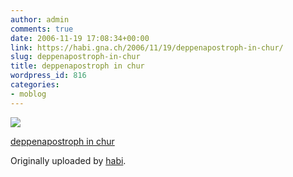 ```yaml
---
author: admin
comments: true
date: 2006-11-19 17:08:34+00:00
link: https://habi.gna.ch/2006/11/19/deppenapostroph-in-chur/
slug: deppenapostroph-in-chur
title: deppenapostroph in chur
wordpress_id: 816
categories:
- moblog
---
```



 [![](http://static.flickr.com/105/301020396_f3480e39b4_m.jpg)](http://www.flickr.com/photos/habi/301020396/)
   

 
  [deppenapostroph in chur](http://www.flickr.com/photos/habi/301020396/)
    

  Originally uploaded by [habi](http://www.flickr.com/people/habi/).
 




  

